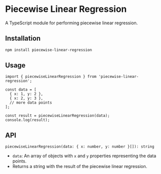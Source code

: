# Piecewise Linear Regression

A TypeScript module for performing piecewise linear regression.

## Installation

```bash
npm install piecewise-linear-regression
```

## Usage
```node
import { piecewiseLinearRegression } from 'piecewise-linear-regression';

const data = [
  { x: 1, y: 2 },
  { x: 2, y: 3 },
  // more data points
];

const result = piecewiseLinearRegression(data);
console.log(result);
```

## API

```node
piecewiseLinearRegression(data: { x: number, y: number }[]): string
```
 - `data`: An array of objects with `x` and `y` properties representing the data points.
 - Returns a string with the result of the piecewise linear regression.

